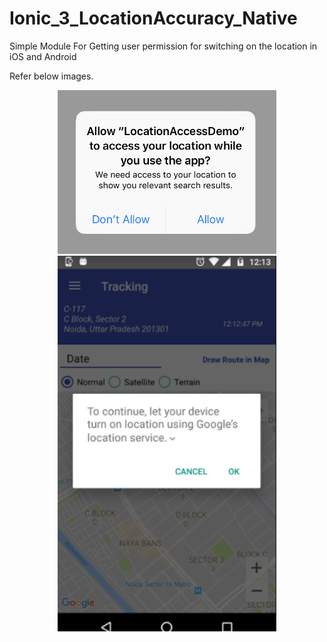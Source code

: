 # Ionic_3_LocationAccuracy_Native

Simple Module For Getting user permission for switching on the location in iOS and Android

Refer below images.

<div align="center">
  <img src="ios.png" width="350"/>
  <img src="android.png" width="350"/>
</div>
